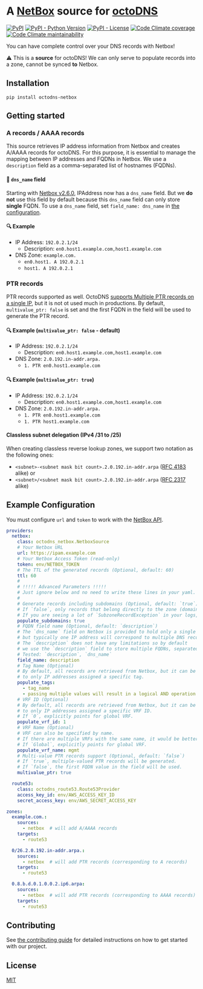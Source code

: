 #  A [NetBox](https://github.com/digitalocean/netbox) source for [octoDNS](https://github.com/github/octodns/)

[![PyPI](https://img.shields.io/pypi/v/octodns-netbox)](https://pypi.python.org/pypi/octodns-netbox)
[![PyPI - Python Version](https://img.shields.io/pypi/pyversions/octodns-netbox)](https://pypi.python.org/pypi/octodns-netbox)
[![PyPI - License](https://img.shields.io/pypi/l/octodns-netbox)](LICENSE)
[![Code Climate coverage](https://img.shields.io/codeclimate/coverage/sukiyaki/octodns-netbox)](https://codeclimate.com/github/sukiyaki/octodns-netbox)
[![Code Climate maintainability](https://img.shields.io/codeclimate/maintainability/sukiyaki/octodns-netbox)](https://codeclimate.com/github/sukiyaki/octodns-netbox)

You can have complete control over your DNS records with Netbox!

⚠️ This is a **source** for octoDNS! We can only serve to populate records into a zone, cannot be synced **to** Netbox.

## Installation

```
pip install octodns-netbox
```

## Getting started

### A records / AAAA records

This source retrieves IP address information from Netbox and creates A/AAAA records for octoDNS. For this purpose, it is essential to manage the mapping between IP addresses and FQDNs in Netbox. We use a `description` field as a comma-separated list of hostnames (FQDNs).

#### 🚨 `dns_name` field
Starting with [Netbox v2.6.0](https://github.com/netbox-community/netbox/issues/166), IPAddress now has a `dns_name` field. But we **do not** use this field by default because this `dns_name` field can only store **single** FQDN. To use a `dns_name` field, set `field_name: dns_name` in [the configuration](#example-configuration).

#### 🔍 Example
- IP Address: `192.0.2.1/24`
  - Description: `en0.host1.example.com,host1.example.com`
- DNS Zone: `example.com.`
  - `en0.host1. A 192.0.2.1`
  - `host1. A 192.0.2.1`

### PTR records

PTR records supported as well. OctoDNS [supports Multiple PTR records on a single IP](https://github.com/octodns/octodns/pull/754), but it is not ot used much in productions. By default, `multivalue_ptr: false` is set and the first FQDN in the field will be used to generate the PTR record.

#### 🔍 Example (`multivalue_ptr: false` - default)
- IP Address: `192.0.2.1/24`
  - Description: `en0.host1.example.com,host1.example.com`
- DNS Zone: `2.0.192.in-addr.arpa.`
  - `1. PTR en0.host1.example.com`

#### 🔍 Example (`multivalue_ptr: true`)
- IP Address: `192.0.2.1/24`
  - Description: `en0.host1.example.com,host1.example.com`
- DNS Zone: `2.0.192.in-addr.arpa.`
  - `1. PTR en0.host1.example.com`
  - `1. PTR host1.example.com`

#### Classless subnet delegation (IPv4 /31 to /25)

When creating classless reverse lookup zones, we support two notation as the following ones:

- `<subnet>-<subnet mask bit count>.2.0.192.in-addr.arpa` ([RFC 4183](https://www.rfc-editor.org/rfc/rfc4183.html) alike) or
- `<subnet>/<subnet mask bit count>.2.0.192.in-addr.arpa` ([RFC 2317](https://www.ietf.org/rfc/rfc2317.html) alike)

## Example Configuration

You must configure `url` and `token` to work with the [NetBox API](https://netbox.readthedocs.io/en/latest/api/overview/).

```yaml
providers:
  netbox:
    class: octodns_netbox.NetboxSource
    # Your Netbox URL
    url: https://ipam.example.com
    # Your Netbox Access Token (read-only)
    token: env/NETBOX_TOKEN
    # The TTL of the generated records (Optional, default: 60)
    ttl: 60
    #
    # !!!!! Advanced Parameters !!!!!
    # Just ignore below and no need to write these lines in your yaml.
    #
    # Generate records including subdomains (Optional, default: `true`)
    # If `false`, only records that belong directly to the zone (domain) will be generated.
    # If you are seeing a lot of `SubzoneRecordException` in your logs, change this to `false`.
    populate_subdomains: true
    # FQDN field name (Optional, default: `description`)
    # The `dns_name` field on Netbox is provided to hold only a single name,
    # but typically one IP address will correspond to multiple DNS records (FQDNs).
    # The `description` does not have any limitations so by default
    # we use the `description` field to store multiple FQDNs, separated by commas.
    # Tested: `description`, `dns_name`
    field_name: description
    # Tag Name (Optional)
    # By default, all records are retrieved from Netbox, but it can be restricted
    # to only IP addresses assigned a specific tag.
    populate_tags:
      - tag_name
      - passing multiple values will result in a logical AND operation
    # VRF ID (Optional)
    # By default, all records are retrieved from Netbox, but it can be restricted
    # to only IP addresses assigned a specific VRF ID.
    # If `0`, explicitly points for global VRF.
    populate_vrf_id: 1
    # VRF Name (Optional)
    # VRF can also be specified by name.
    # If there are multiple VRFs with the same name, it would be better to use `populate_vrf_id`.
    # If `Global`, explicitly points for global VRF.
    populate_vrf_name: mgmt
    # Multi-value PTR records support (Optional, default: `false`)
    # If `true`, multiple-valued PTR records will be generated.
    # If `false`, the first FQDN value in the field will be used.
    multivalue_ptr: true

  route53:
    class: octodns_route53.Route53Provider
    access_key_id: env/AWS_ACCESS_KEY_ID
    secret_access_key: env/AWS_SECRET_ACCESS_KEY

zones:
  example.com.:
    sources:
      - netbox  # will add A/AAAA records
    targets:
      - route53

  0/26.2.0.192.in-addr.arpa.:
    sources:
      - netbox  # will add PTR records (corresponding to A records)
    targets:
      - route53

  0.8.b.d.0.1.0.0.2.ip6.arpa:
    sources:
      - netbox  # will add PTR records (corresponding to AAAA records)
    targets:
      - route53
```

## Contributing
See [the contributing guide](CONTRIBUTING.md) for detailed instructions on how to get started with our project.

## License
[MIT](https://choosealicense.com/licenses/mit/)
